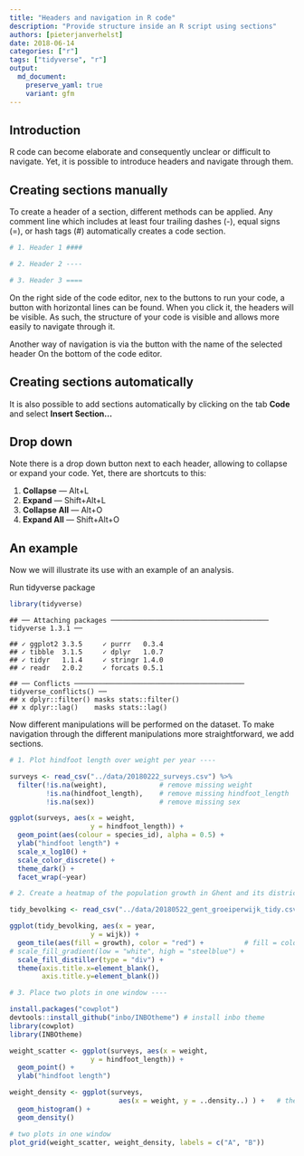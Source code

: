 ```yaml
---
title: "Headers and navigation in R code"
description: "Provide structure inside an R script using sections"
authors: [pieterjanverhelst]
date: 2018-06-14
categories: ["r"]
tags: ["tidyverse", "r"]
output: 
  md_document:
    preserve_yaml: true
    variant: gfm
---
```


## Introduction

R code can become elaborate and consequently unclear or difficult to
navigate. Yet, it is possible to introduce headers and navigate through
them.

## Creating sections manually

To create a header of a section, different methods can be applied. Any
comment line which includes at least four trailing dashes (-), equal
signs (=), or hash tags (\#) automatically creates a code section.

``` r
# 1. Header 1 ####

# 2. Header 2 ----

# 3. Header 3 ====
```

On the right side of the code editor, nex to the buttons to run your
code, a button with horizontal lines can be found. When you click it,
the headers will be visible. As such, the structure of your code is
visible and allows more easily to navigate through it.

Another way of navigation is via the button with the name of the
selected header On the bottom of the code editor.

## Creating sections automatically

It is also possible to add sections automatically by clicking on the tab
**Code** and select **Insert Section…**

## Drop down

Note there is a drop down button next to each header, allowing to
collapse or expand your code. Yet, there are shortcuts to this:

1.  **Collapse** — Alt+L
2.  **Expand** — Shift+Alt+L
3.  **Collapse All** — Alt+O
4.  **Expand All** — Shift+Alt+O

## An example

Now we will illustrate its use with an example of an analysis.

Run tidyverse package

``` r
library(tidyverse)
```

    ## ── Attaching packages ─────────────────────────────────────── tidyverse 1.3.1 ──

    ## ✓ ggplot2 3.3.5     ✓ purrr   0.3.4
    ## ✓ tibble  3.1.5     ✓ dplyr   1.0.7
    ## ✓ tidyr   1.1.4     ✓ stringr 1.4.0
    ## ✓ readr   2.0.2     ✓ forcats 0.5.1

    ## ── Conflicts ────────────────────────────────────────── tidyverse_conflicts() ──
    ## x dplyr::filter() masks stats::filter()
    ## x dplyr::lag()    masks stats::lag()

Now different manipulations will be performed on the dataset. To make
navigation through the different manipulations more straightforward, we
add sections.

``` r
# 1. Plot hindfoot length over weight per year ----

surveys <- read_csv("../data/20180222_surveys.csv") %>% 
  filter(!is.na(weight),             # remove missing weight
         !is.na(hindfoot_length),    # remove missing hindfoot_length
         !is.na(sex))                # remove missing sex

ggplot(surveys, aes(x = weight, 
                    y = hindfoot_length)) + 
  geom_point(aes(colour = species_id), alpha = 0.5) +
  ylab("hindfoot length") +
  scale_x_log10() +
  scale_color_discrete() +
  theme_dark() +
  facet_wrap(~year)

# 2. Create a heatmap of the population growth in Ghent and its districts ----

tidy_bevolking <- read_csv("../data/20180522_gent_groeiperwijk_tidy.csv")

ggplot(tidy_bevolking, aes(x = year, 
                    y = wijk)) +
  geom_tile(aes(fill = growth), color = "red") +          # fill = colour of content/pane; color = colour of edge
# scale_fill_gradient(low = "white", high = "steelblue") +
  scale_fill_distiller(type = "div") +
  theme(axis.title.x=element_blank(),
        axis.title.y=element_blank())

# 3. Place two plots in one window ----

install.packages("cowplot")
devtools::install_github("inbo/INBOtheme") # install inbo theme
library(cowplot)
library(INBOtheme)

weight_scatter <- ggplot(surveys, aes(x = weight, 
                    y = hindfoot_length)) + 
  geom_point() +
  ylab("hindfoot length")

weight_density <- ggplot(surveys, 
                           aes(x = weight, y = ..density..) ) +   # the '..' refers to internal calculations of the density
  geom_histogram() + 
  geom_density()

# two plots in one window
plot_grid(weight_scatter, weight_density, labels = c("A", "B"))
```
